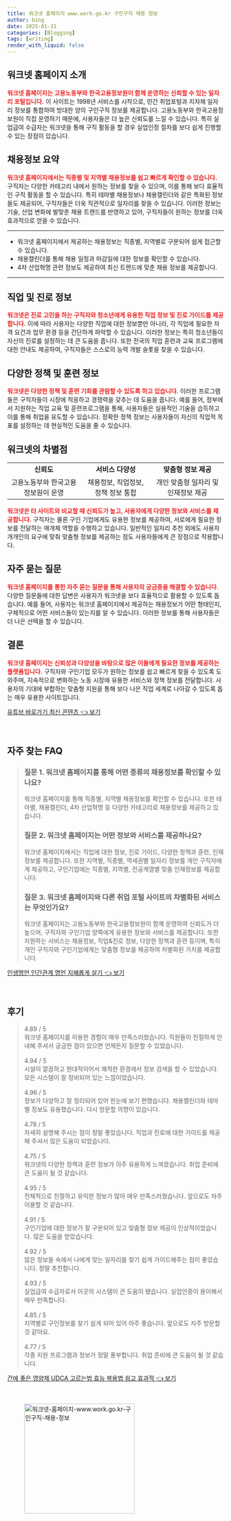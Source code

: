 ```yaml
---
title: 워크넷 홈페이지 www.work.go.kr 구인구직 채용 정보
author: bing
date: 2025-01-31
categories: [Blogging]
tags: [writing]
render_with_liquid: false
---
```



<h2 id='워크넷_소개'>워크넷 홈페이지 소개</h2>

<p><b><span style="color: #ee2323;">워크넷 홈페이지는 고용노동부와 한국고용정보원이 함께 운영하는 신뢰할 수 있는 일자리 포털입니다.</span></b> 이 사이트는 1998년 서비스를 시작으로, 민간 취업포털과 지자체 일자리 정보를 통합하여 방대한 양의 구인구직 정보를 제공합니다. 고용노동부와 한국고용정보원이 직접 운영하기 때문에, 사용자들은 더 높은 신뢰도를 느낄 수 있습니다. 특히 실업급여 수급자는 워크넷을 통해 구직 활동을 할 경우 실업인정 절차를 보다 쉽게 진행할 수 있는 장점이 있습니다.</p>

<h2 id='채용정보_요약'>채용정보 요약</h2>

<p><b><span style="color: #ee2323;">워크넷 홈페이지에서는 직종별 및 지역별 채용정보를 쉽고 빠르게 확인할 수 있습니다.</span></b> 구직자는 다양한 카테고리 내에서 원하는 정보를 찾을 수 있으며, 이를 통해 보다 효율적인 구직 활동을 할 수 있습니다. 특히 테마별 채용정보나 채용캘린더와 같은 특화된 정보들도 제공되어, 구직자들은 더욱 직관적으로 일자리를 찾을 수 있습니다. 이러한 정보는 기술, 산업 변화에 발맞춘 채용 트렌드를 반영하고 있어, 구직자들이 원하는 정보를 더욱 효과적으로 얻을 수 있습니다.</p>

<hr />

<ul>
    <li>워크넷 홈페이지에서 제공하는 채용정보는 직종별, 지역별로 구분되어 쉽게 접근할 수 있습니다.</li>
    <li>채용캘린더를 통해 채용 일정과 마감일에 대한 정보를 확인할 수 있습니다.</li>
    <li>4차 산업혁명 관련 정보도 제공하여 최신 트렌드에 맞춘 채용 정보를 제공합니다.</li>
</ul>

<hr />

<h2 id='직업_진로_지원'>직업 및 진로 정보</h2>

<p><b><span style="color: #ee2323;">워크넷은 진로 고민을 하는 구직자와 청소년에게 유용한 직업 정보 및 진로 가이드를 제공합니다.</span></b> 이에 따라 사용자는 다양한 직업에 대한 정보뿐만 아니라, 각 직업에 필요한 자격 요건과 업무 환경 등을 간단하게 파악할 수 있습니다. 이러한 정보는 특히 청소년들이 자신의 진로를 설정하는 데 큰 도움을 줍니다. 또한 전국의 직업 훈련과 교육 프로그램에 대한 안내도 제공하여, 구직자들은 스스로의 능력 개발 슬롯을 찾을 수 있습니다.</p>

<h2 id='정책_훈련_내용'>다양한 정책 및 훈련 정보</h2>

<p><b><span style="color: #ee2323;">워크넷은 다양한 정책 및 훈련 기회를 관람할 수 있도록 하고 있습니다.</span></b> 이러한 프로그램들은 구직자들이 시장에 적응하고 경쟁력을 갖추는 데 도움을 줍니다. 예를 들어, 정부에서 지원하는 직업 교육 및 훈련프로그램을 통해, 사용자들은 실용적인 기술을 습득하고 이를 통해 취업을 유도할 수 있습니다. 정확한 정책 정보는 사용자들이 자신의 직업적 목표를 설정하는 데 현실적인 도움을 줄 수 있습니다.</p>

<h2 id='사이트_차별점'>워크넷의 차별점</h2>

<table>
    <tr>
        <td style="text-align: center; height: 17px;"><b>신뢰도</b></td>
        <td style="text-align: center; height: 17px;"><b>서비스 다양성</b></td>
        <td style="text-align: center; height: 17px;"><b>맞춤형 정보 제공</b></td>
    </tr>
    <tr>
        <td style="text-align: center; height: 17px;">고용노동부와 한국고용정보원이 운영</td>
        <td style="text-align: center; height: 17px;">채용정보, 직업정보, 정책 정보 통합</td>
        <td style="text-align: center; height: 17px;">개인 맞춤형 일자리 및 인재정보 제공</td>
    </tr>
</table>

<p><b><span style="color: #ee2323;">워크넷은 타 사이트와 비교할 때 신뢰도가 높고, 사용자에게 다양한 정보와 서비스를 제공합니다.</span></b> 구직자는 물론 구인 기업에게도 유용한 정보를 제공하여, 서로에게 필요한 정보를 전달하는 매개체 역할을 수행하고 있습니다. 일반적인 일자리 추천 외에도 사용자 개개인의 요구에 맞춰 맞춤형 정보를 제공하는 점도 사용자들에게 큰 장점으로 작용합니다.</p>

<h2 id='FAQ_섹션'>자주 묻는 질문</h2>

<p><b><span style="color: #ee2323;">워크넷 홈페이지를 통한 자주 묻는 질문을 통해 사용자의 궁금증을 해결할 수 있습니다.</span></b> 다양한 질문들에 대한 답변은 사용자가 워크넷을 보다 효율적으로 활용할 수 있도록 돕습니다. 예를 들어, 사용자는 워크넷 홈페이지에서 제공하는 채용정보가 어떤 형태인지, 구체적으로 어떤 서비스들이 있는지를 알 수 있습니다. 이러한 정보를 통해 사용자들은 더 나은 선택을 할 수 있습니다.</p>

<h2 id='결론'>결론</h2>

<p><b><span style="color: #ee2323;">워크넷 홈페이지는 신뢰성과 다양성을 바탕으로 많은 이들에게 필요한 정보를 제공하는 플랫폼입니다.</span></b> 구직자와 구인기업 모두가 원하는 정보를 쉽고 빠르게 찾을 수 있도록 도와주며, 지속적으로 변화하는 노동 시장에 유용한 서비스와 정책 정보를 전달합니다. 사용자의 기대에 부합하는 맞춤형 지원을 통해 보다 나은 직업 세계로 나아갈 수 있도록 돕는 매우 유용한 사이트입니다.</p>


<p><a class="click-button" title="유튜브 바로가기 최신 콘텐츠" href="https://aptwhite.github.io/posts/%EC%9C%A0%ED%8A%9C%EB%B8%8C-%EB%B0%94%EB%A1%9C%EA%B0%80%EA%B8%B0-%EC%B5%9C%EC%8B%A0-%EC%BD%98%ED%85%90%EC%B8%A0/" rel="dofollow">유튜브 바로가기 최신 콘텐츠 👈 보기</a></p><br>
<h2 id='자주_찾는_FAQ'>자주 찾는 FAQ</h2>
<div itemscope="" itemtype="https://schema.org/FAQPage"> 
<blockquote> 
<div itemscope="" itemprop="mainEntity" itemtype="https://schema.org/Question"> 
<h3 itemprop="name">질문 1. 워크넷 홈페이지를 통해 어떤 종류의 채용정보를 확인할 수 있나요?</h3> 
<div itemscope="" itemprop="acceptedAnswer" itemtype="https://schema.org/Answer"> 
<span itemprop="text"> 
<p>워크넷 홈페이지를 통해 직종별, 지역별 채용정보를 확인할 수 있습니다. 또한 테마별, 채용캘린더, 4차 산업혁명 등 다양한 카테고리로 채용정보를 제공하고 있습니다.</p> 
</span> 
</div> 
</div> 

<div itemscope="" itemprop="mainEntity" itemtype="https://schema.org/Question"> 
<h3 itemprop="name">질문 2. 워크넷 홈페이지는 어떤 정보와 서비스를 제공하나요?</h3> 
<div itemscope="" itemprop="acceptedAnswer" itemtype="https://schema.org/Answer"> 
<span itemprop="text"> 
<p>워크넷 홈페이지에서는 직업에 대한 정보, 진로 가이드, 다양한 정책과 훈련, 인재 정보를 제공합니다. 또한 지역별, 직종별, 역세권별 일자리 정보를 개인 구직자에게 제공하고, 구인기업에는 직종별, 지역별, 전공계열별 맞춤 인재정보를 제공합니다.</p> 
</span> 
</div> 
</div> 

<div itemscope="" itemprop="mainEntity" itemtype="https://schema.org/Question"> 
<h3 itemprop="name">질문 3. 워크넷 홈페이지와 다른 취업 포털 사이트의 차별화된 서비스는 무엇인가요?</h3> 
<div itemscope="" itemprop="acceptedAnswer" itemtype="https://schema.org/Answer"> 
<span itemprop="text"> 
<p>워크넷 홈페이지는 고용노동부와 한국고용정보원이 함께 운영하여 신뢰도가 더 높으며, 구직자와 구인기업 양쪽에게 유용한 정보와 서비스를 제공합니다. 또한 지원하는 서비스는 채용정보, 직업&진로 정보, 다양한 정책과 훈련 등이며, 특히 개인 구직자와 구인기업에게는 맞춤형 정보를 제공하여 차별화된 가치를 제공합니다.</p> 
</span> 
</div> 
</div> 

</blockquote> 
</div>
<p><a class="click-button" title="인생명언 인간관계 명언 지혜롭게 살기" href="https://aptwhite.github.io/posts/%EC%9D%B8%EC%83%9D%EB%AA%85%EC%96%B8-%EC%9D%B8%EA%B0%84%EA%B4%80%EA%B3%84-%EB%AA%85%EC%96%B8-%EC%A7%80%ED%98%9C%EB%A1%AD%EA%B2%8C-%EC%82%B4%EA%B8%B0/" rel="dofollow">인생명언 인간관계 명언 지혜롭게 살기 👈 보기</a></p><br>
<h2 id='후기'>후기</h2>
<div itemscope itemtype="https://schema.org/Product">
  <blockquote>
  <div itemprop="review" itemscope itemtype="https://schema.org/Review">
      <div itemprop="reviewRating" itemscope itemtype="https://schema.org/Rating"> <span itemprop="ratingValue">4.89</span> / <span itemprop="bestRating">5</span> </div>
      <span itemprop="reviewBody">워크넷 홈페이지를 이용한 경험이 매우 만족스러웠습니다. 직원들이 친절하게 안내해 주셔서 궁금한 점이 있으면 언제든지 질문할 수 있었습니다.</span>
  </div>
  <br>
  <div itemprop="review" itemscope itemtype="https://schema.org/Review">
      <div itemprop="reviewRating" itemscope itemtype="https://schema.org/Rating"> <span itemprop="ratingValue">4.94</span> / <span itemprop="bestRating">5</span> </div>
      <span itemprop="reviewBody">시설이 깔끔하고 현대적이어서 쾌적한 환경에서 정보 검색을 할 수 있었습니다. 모든 시스템이 잘 정비되어 있는 느낌이었습니다.</span>
  </div>
  <br>
  <div itemprop="review" itemscope itemtype="https://schema.org/Review">
      <div itemprop="reviewRating" itemscope itemtype="https://schema.org/Rating"> <span itemprop="ratingValue">4.96</span> / <span itemprop="bestRating">5</span> </div>
      <span itemprop="reviewBody">정보가 다양하고 잘 정리되어 있어 한눈에 보기 편했습니다. 채용캘린더와 테마별 정보도 유용했습니다. 다시 방문할 의향이 있습니다.</span>
  </div>
  <br>
  <div itemprop="review" itemscope itemtype="https://schema.org/Review">
      <div itemprop="reviewRating" itemscope itemtype="https://schema.org/Rating"> <span itemprop="ratingValue">4.78</span> / <span itemprop="bestRating">5</span> </div>
      <span itemprop="reviewBody">자세히 설명해 주시는 점이 정말 좋았습니다. 직업과 진로에 대한 가이드를 제공해 주셔서 많은 도움이 되었습니다.</span>
  </div>
  <br>
  <div itemprop="review" itemscope itemtype="https://schema.org/Review">
      <div itemprop="reviewRating" itemscope itemtype="https://schema.org/Rating"> <span itemprop="ratingValue">4.75</span> / <span itemprop="bestRating">5</span> </div>
      <span itemprop="reviewBody">워크넷의 다양한 정책과 훈련 정보가 아주 유용하게 느껴졌습니다. 취업 준비에 큰 도움이 될 것 같습니다.</span>
  </div>
  <br>
  <div itemprop="review" itemscope itemtype="https://schema.org/Review">
      <div itemprop="reviewRating" itemscope itemtype="https://schema.org/Rating"> <span itemprop="ratingValue">4.95</span> / <span itemprop="bestRating">5</span> </div>
      <span itemprop="reviewBody">전체적으로 친절하고 유익한 정보가 많아 매우 만족스러웠습니다. 앞으로도 자주 이용할 것 같습니다.</span>
  </div>
  <br>
  <div itemprop="review" itemscope itemtype="https://schema.org/Review">
      <div itemprop="reviewRating" itemscope itemtype="https://schema.org/Rating"> <span itemprop="ratingValue">4.91</span> / <span itemprop="bestRating">5</span> </div>
      <span itemprop="reviewBody">구인기업에 대한 정보가 잘 구분되어 있고 맞춤형 정보 제공이 인상적이었습니다. 많은 도움을 받았습니다.</span>
  </div>
  <br>
  <div itemprop="review" itemscope itemtype="https://schema.org/Review">
      <div itemprop="reviewRating" itemscope itemtype="https://schema.org/Rating"> <span itemprop="ratingValue">4.92</span> / <span itemprop="bestRating">5</span> </div>
      <span itemprop="reviewBody">많은 정보들 속에서 나에게 맞는 일자리를 찾기 쉽게 가이드해주는 점이 좋았습니다. 정말 추천합니다.</span>
  </div>
  <br>
  <div itemprop="review" itemscope itemtype="https://schema.org/Review">
      <div itemprop="reviewRating" itemscope itemtype="https://schema.org/Rating"> <span itemprop="ratingValue">4.93</span> / <span itemprop="bestRating">5</span> </div>
      <span itemprop="reviewBody">실업급여 수급자로서 이곳의 시스템이 큰 도움이 됐습니다. 실업인증이 용이해서 매우 만족합니다.</span>
  </div>
  <br>
  <div itemprop="review" itemscope itemtype="https://schema.org/Review">
      <div itemprop="reviewRating" itemscope itemtype="https://schema.org/Rating"> <span itemprop="ratingValue">4.85</span> / <span itemprop="bestRating">5</span> </div>
      <span itemprop="reviewBody">지역별로 구인정보를 찾기 쉽게 되어 있어 아주 좋습니다. 앞으로도 자주 방문할 것 같아요.</span>
  </div>
  <br>
  <div itemprop="review" itemscope itemtype="https://schema.org/Review">
      <div itemprop="reviewRating" itemscope itemtype="https://schema.org/Rating"> <span itemprop="ratingValue">4.77</span> / <span itemprop="bestRating">5</span> </div>
      <span itemprop="reviewBody">각종 지원 프로그램과 정보가 정말 풍부합니다. 취업 준비에 큰 도움이 될 것 같습니다.</span>
  </div>
  </blockquote>
</div>
<p><a class="click-button" title="간에 좋은 영양제 UDCA 고르는법 효능 복용법 쉽고 효과적" href="https://aptwhite.github.io/posts/%EA%B0%84%EC%97%90-%EC%A2%8B%EC%9D%80-%EC%98%81%EC%96%91%EC%A0%9C-UDCA-%EA%B3%A0%EB%A5%B4%EB%8A%94%EB%B2%95-%ED%9A%A8%EB%8A%A5-%EB%B3%B5%EC%9A%A9%EB%B2%95-%EC%89%BD%EA%B3%A0-%ED%9A%A8%EA%B3%BC%EC%A0%81/" rel="dofollow">간에 좋은 영양제 UDCA 고르는법 효능 복용법 쉽고 효과적 👈 보기</a></p><br>
<figure class="image"><img src="https://aptwhite.github.io/assets/img/thumbnail/워크넷-홈페이지-www.work.go.kr-구인구직-채용-정보.webp" alt="워크넷-홈페이지-www.work.go.kr-구인구직-채용-정보" width="256" height="256"></figure>